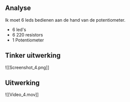 ## Analyse
Ik moet 6 leds bedienen aan de hand van de potentiometer.
- 6 led's
- 6 220 resistors
- 1 Potentiometer
## Tinker uitwerking
![[Screenshot_4.png]]

## Uitwerking
![[Video_4.mov]]